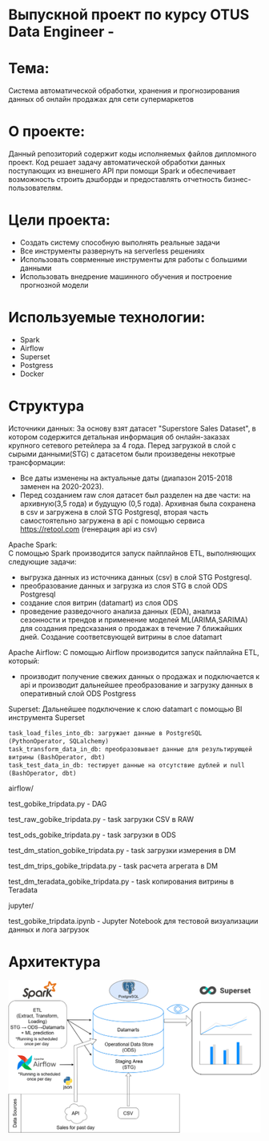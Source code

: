 # Выпускной проект по курсу OTUS Data Engineer -
# Тема: 
Система автоматической обработки, хранения и прогнозирования данных об онлайн продажах для сети супермаркетов

# О проекте:
Данный репозиторий содержит коды исполняемых файлов дипломного проект.
Код решает задачу автоматической обработки данных поступающих из внешнего API при помощи Spark и обеспечивает возможность строить дэшборды и предоставлять отчетность бизнес-пользователям.

# Цели проекта:
  - Создать систему способную выполнять реальные задачи
  - Все инструменты развернуть на serverless решениях
  - Использовать соврменные инструменты для работы с большими данными 
  - Использовать внедрение машинного обучения и построение прогнозной модели
  
# Используемые технологии: 
  - Spark
  - Airflow
  - Superset
  - Postgress
  - Docker

# Структура
Источники данных:
  За основу взят датасет "Superstore Sales Dataset", в котором содержится детальная информация об онлайн-заказах крупного сетевого ретейлера за 4 года. Перед загрузкой в слой с сырыми данными(STG) с датасетом были произведены некотрые трансформации: 
- Все даты изменены на актуальные даты (диапазон 2015-2018 заменен на 2020-2023).
- Перед созданием raw слоя датасет был разделен на две части: на архивную(3,5 года) и будущую (0,5 года). Архивная была сохранена в csv и загружена в слой STG Postgresql, вторая часть самостоятельно загружена в api с помощью сервиса https://retool.com (генерация api из csv)

Apache Spark: <br />
С помощью Spark производится запуск пайплайнов ETL, выполняющих следующие задачи:
  - выгрузка данных из источника данных (csv) в слой STG Postgresql.
  - преобразование данных и загрузка из слоя STG в слой ODS Postgresql
  - создание слоя витрин (datamart) из слоя ODS 
  - проведение разведочного анализа данных (EDA), анализа сезонности и трендов и применение моделей ML(ARIMA,SARIMA) для создания предсказания о продажах в течение 7 ближайших дней. Создание соответсвующей витрины в слое datamart

Apache Airflow:
С помощью Airflow производится запуск пайплайна ETL, который:
  - производит получение свежих данных о продажах и подключается к api и производит дальнейшее преобразование и загрузку данных в оперативный слой ODS Postgress

Superset:
Дальнейшее подключение к слою datamart с помощью BI инструмента Superset



    task_load_files_into_db: загружает данные в PostgreSQL (PythonOperator, SQLalchemy)
    task_transform_data_in_db: преобразовывает данные для результирующей витрины (BashOperator, dbt)
    task_test_data_in_db: тестирует данные на отсутствие дублей и null (BashOperator, dbt)

airflow/

test_gobike_tripdata.py - DAG

test_raw_gobike_tripdata.py - task загрузки CSV в RAW

test_ods_gobike_tripdata.py - task загрузки в ODS

test_dm_station_gobike_tripdata.py - task загрузки измерения в DM

test_dm_trips_gobike_tripdata.py - task расчета агрегата в DM

test_dm_teradata_gobike_tripdata.py - task копирования витрины в Teradata

jupyter/

test_gobike_tripdata.ipynb - Jupyter Notebook для тестовой визуализации данных и лога загрузок


# Архитектура
![Image alt](https://github.com/elijahtp/OTUS-DE-Graduation-project/blob/b80b61abad1e90f9b7c9099143053ecc37028d76/scheme.png)
